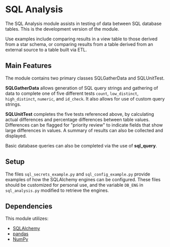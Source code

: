 # SQL Analysis

The SQL Analysis module assists in testing of data between SQL database tables. This is the development version of the module.

Use examples include comparing results in a view table to those derived from a star schema, or comparing results from a table derived from an external source to a table built via ETL.

## Main Features
The module contains two primary classes SQLGatherData and SQLUnitTest.

**SQLGatherData** allows generation of SQL query strings and gathering of data to complete one of five different tests `count`, `low_distinct`, `high_distinct`, `numeric`, and `id_check`. It also allows for use of custom query strings.

**SQLUnitTest** completes the five tests referenced above, by calculating actual differences and percentage differences between table values. Differences can be flagged for "priority review" to indicate fields that show large differences in values. A summary of results can also be collected and displayed. 

Basic database queries can also be completed via the use of **sql_query**.

## Setup
The files `sql_secrets_example.py` and `sql_config_example.py` provide examples of how the SQLAlchemy engines can be configured. These files should be customized for personal use, and the variable `DB_ENG` in `sql_analysis.py` modified to retrieve the engines.

## Dependencies
This module utilizes:
- [SQLAlchemy](https://www.sqlalchemy.org/)
- [pandas](https://pandas.pydata.org/)
- [NumPy](https://numpy.org/)
